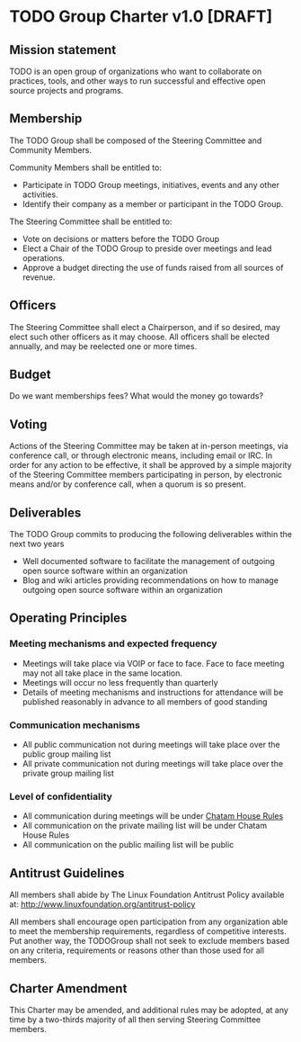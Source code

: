 # TODO Group Charter v1.0 [DRAFT]

## Mission statement
TODO is an open group of organizations who want to collaborate on practices, tools, and other ways to run successful and effective open source projects and programs.

## Membership
The TODO Group shall be composed of the Steering Committee and Community Members.

Community Members shall be entitled to:
* Participate in TODO Group meetings, initiatives, events and any other activities.
* Identify their company as a member or participant in the TODO Group.

The Steering Committee shall be entitled to:
* Vote on decisions or matters before the TODO Group
* Elect a Chair of the TODO Group to preside over meetings and lead operations.
* Approve a budget directing the use of funds raised from all sources of revenue.

## Officers
The Steering Committee shall elect a Chairperson, and if so desired, may elect such other officers as it may choose. All officers shall be elected annually, and may be reelected one or more times.

## Budget
Do we want memberships fees? What would the money go towards? 

## Voting
Actions of the Steering Committee may be taken at in-person meetings, via conference call, or through electronic means, including email or IRC. In order for any action to be effective, it shall be approved by a simple majority of the Steering Committee members participating in person, by electronic means and/or by conference call, when a quorum is so present.

## Deliverables
The TODO Group commits to producing the following deliverables within the next two years
* Well documented software to facilitate the management of outgoing open source software within an organization
* Blog and wiki articles providing recommendations on how to manage outgoing open source software within an organization

## Operating Principles

### Meeting mechanisms and expected frequency
* Meetings will take place via VOIP or face to face. Face to face meeting may not all take place in the same location.
* Meetings will occur no less frequently than quarterly
* Details of meeting mechanisms and instructions for attendance will be published reasonably in advance to all members of good standing

### Communication mechanisms
* All public communication not during meetings will take place over the public group mailing list
* All private communication not during meetings will take place over the private group mailing list

### Level of confidentiality
* All communication during meetings will be under [Chatam House Rules](http://en.wikipedia.org/wiki/Chatham_House_Rule)
* All communication on the private mailing list will be under Chatam House Rules
* All communication on the public mailing list will be public

## Antitrust Guidelines
All members shall abide by The Linux Foundation Antitrust Policy available at: http://www.linuxfoundation.org/antitrust-policy

All members shall encourage open participation from any organization able to meet the membership requirements, regardless of competitive interests. Put another way, the TODOGroup shall not seek to exclude members based on any criteria, requirements or reasons other than those used for all members.

## Charter Amendment
This Charter may be amended, and additional rules may be adopted, at any time by a two-thirds majority of all then serving Steering Committee members.
